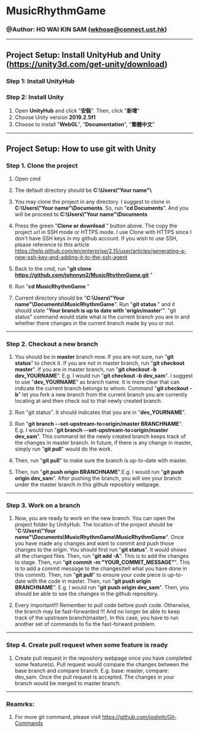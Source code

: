 # MusicRhythmGame
### @Author: HO WAI KIN SAM (wkhoae@connect.ust.hk)
--------------------
## Project Setup: Install UnityHub and Unity (https://unity3d.com/get-unity/download)
### Step 1: Install UnityHub
### Step 2: Install Unity
1. Open <b>UnityHub</b> and click "<b>安裝</b>". Then, click "<b>新增</b>"
2. Choose Unity version <b>2019.2.5f1</b>
3. Choose to install "<b>WebGL</b>", "<b>Documentation</b>", "<b>繁體中文</b>"
--------------------
## Project Setup: How to use git with Unity
### Step 1. Clone the project
1. Open cmd

2. The default directory should be <b>C:\Users\\"Your name"\ </b>

3. You may clone the project in any directory. I suggest to clone in <b>C:\Users\\"Your name"\Documents</b>. So, run "<b>cd Documents</b>". And you will be proceed to <b>C:\Users\\"Your name"\Documents </b>

4. Press the green "<b>Clone or download </b>" button above. The copy the project url in SSH mode or HTTPS mode. I use Clone with HTTPS since I don't have SSH keys in my github account. If you wish to use SSH, please reference to this article https://help.github.com/en/enterprise/2.15/user/articles/generating-a-new-ssh-key-and-adding-it-to-the-ssh-agent

5. Back to the cmd, run "<b>git clone https://github.com/johnnyn2/MusicRhythmGame.git </b>"

6. Run "<b>cd MusicRhythmGame </b>"

7. Current directory should be "<b>C:\Users\\"Your name"\Documents\MusicRhythmGame</b>". Run "<b>git status </b>" and it should state "<b>Your branch is up to date with 'origin/master'</b>". "git status" command would state what is the current branch you are in and whether there changes in the current branch made by you or not.
--------------------
### Step 2. Checkout a new branch 
1. You should be in <b>master</b> branch now. If you are not sure, run "<b>git status</b>" to check it. If you are not in master branch, run "<b>git checkout master</b>". If you are in master branch,  run "<b>git checkout -b dev_YOURNAME</b>". E.g. I would run "<b>git checkout -b dev_sam</b>". I suggest to use "<b>dev_YOURNAME</b>" as branch name. It is more clear that can indicate the current branch belongs to whom. Command "<b>git checkout -b</b>" let you fork a new branch from the current branch you are currently locating at and then check out to that newly created branch. 

2. Run "git status". It should indicates that you are in "<b>dev_YOURNAME</b>".

3. Run "<b>git branch --set-upstream-to=origin/master BRANCHNAME</b>". E.g. I would run "<b>git branch --set-upstream-to=origin/master dev_sam</b>". This command let the newly created branch keeps track of the changes in master branch. In future, if there is any change in master, simply run "<b>git pull</b>" would do the work.

4. Then, run "<b>git pull</b>" to make sure the branch is up-to-date with master. 

5. Then, run "<b>git push origin BRANCHNAME</b>".E.g. I would run "<b>git push origin dev_sam</b>". After pushing the branch, you will see your branch under the master branch in this github repository webpage. 
--------------------
### Step 3. Work on a branch
1. Now, you are ready to work on the new branch. You can open the project folder by UnityHub. The location of the project should be "<b>C:\Users\\"Your name"\Documents\MusicRhythmGame\MusicRhythmGame</b>". Once you have made any changes and want to commit and push those changes to the origin. You should first run "<b>git status</b>". It would shows all the changed files. Then, run "<b>git add -A</b>". This is to add the changes to stage. Then, run "<b>git commit -m "YOUR_COMMIT_MESSAGE"</b>". This is to add a commit message to the changes(tell what you have done in this commit). Then, run "<b>git pull</b>" to ensure your code piece is up-to-date with the code in master. Then, run "<b>git push origin BRANCHNAME</b>". E.g. I would run "<b>git push origin dev_sam</b>". Then, you should be able to see the changes in the github repository. 

2. Every important!!! Remember to pull code before push code. Otherwise, the branch may be fast-forwarded !!! And no longer be able to keep track of the upstream branch(master). In this case, you have to run another set of commands to fix the fast-forward problem.  
--------------------
### Step 4. Create pull request when some feature is ready
1. Create pull request in the repository webpage once you have completed some feature(s). Pull request would compare the changes between the base branch and compare branch. E.g. base: master, compare: dev_sam. Once the pull request is accepted. The changes in your branch would be merged to master branch.
--------------------
### Reamrks:
1. For more git command, please visit https://github.com/joshnh/Git-Commands
